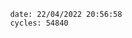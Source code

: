 

                date: 22/04/2022 20:56:58
                cycles: 54840

                         